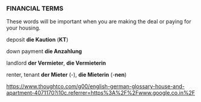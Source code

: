 

### FINANCIAL TERMS

These words will be important when you are making the deal or paying for your housing.

deposit **die Kaution** (**KT**)

down payment **die Anzahlung**

landlord **der Vermieter**, **die Vermieterin**

renter, tenant **der Mieter** (-), **die Mieterin** (-**nen**)

https://www.thoughtco.com/g00/english-german-glossary-house-and-apartment-4071170?i10c.referrer=https%3A%2F%2Fwww.google.co.in%2F